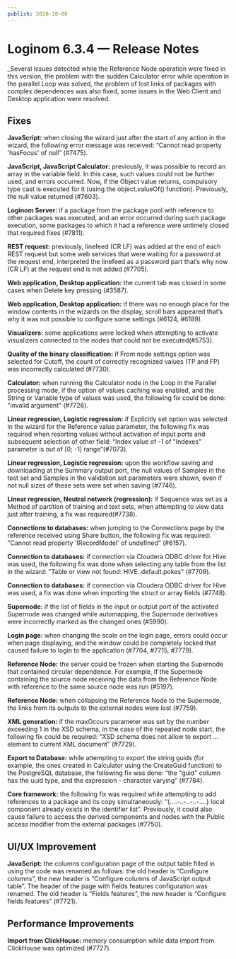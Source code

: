 ```yaml
---
publish: 2020-10-08
---
```


# Loginom 6.3.4 — Release Notes

_Several issues detected while the Reference Node operation were fixed in this version, the problem with the sudden Calculator error while operation in the parallel Loop was solved, the problem of lost links of packages with complex dependences was also fixed, some issues in the Web Client and Desktop application were resolved.  

## Fixes

**JavaScript:** when closing the wizard just after the start of any action in the wizard, the following error message was received: “Cannot read property 'hasFocus' of null” (#7475).

**JavaScript, JavaScript Calculator:** previously, it was possible to record an array in the variable field. In this case, such values could not be further used, and errors occurred. Now, if the Object  value returns, compulsory type cast is executed for it (using the object.valueOf() function). Previously, the null value returned (#7603).

**Loginom Server:** if a package from the package pool with reference to other packages was executed, and an error occurred during such package execution, some packages to which it had a reference were untimely closed that required fixes (#7811).

**REST request:** previously, linefeed (CR LF) was added at the end of each REST request but some web services that were waiting for a password at the request end, interpreted the linefeed as a password part that’s why now (CR LF) at the request end is not added (#7705).

**Web application, Desktop application:** the current tab was closed in some cases when Delete key pressing (#3587).

**Web application, Desktop application:** if there was no enough place for the window contents in the wizards on the display, scroll bars appeared that’s why it was not possible to configure some settings (#6124, #6189).

**Visualizers:** some applications were locked when attempting to activate visualizers connected to the nodes that could not be executed(#5753).

**Quality of the binary classification:** if From node settings option was selected for Cutoff, the count of correctly recognized values (TP and FP) was incorrectly calculated (#7730).

**Calculator:** when running the Calculator node in the Loop in the Parallel processing  mode, if the option of values caching was enabled, and the String or Variable type of values was used, the following fix could be done: "invalid argument" (#7726).

**Linear regression, Logistic regression:** if Explicitly set  option was selected in the wizard for the Reference value parameter, the following fix was required when resorting values without activation of input ports and subsequent selection of other field: “Index value of -1 of "Indexes" parameter is out of [0; -1] range”(#7073).

**Linear regression, Logistic regression:** upon the workflow saving and downloading at the Summary output port, the null values of Samples in the test set  and Samples in the validation set parameters were shown, even if not null sizes of these sets were set when saving (#7746).

**Linear regression, Neutral network (regression):** if Sequence was set as a Method of partition of training and text sets, when attempting to view data just after training, a fix was required(#7738).

**Connections to databases:** when jumping to the Connections page by the reference received using Share button, the following fix was required: "Cannot read property 'IRecordModel' of undefined" (#6157).

**Connection to databases:** if connection via Cloudera ODBC driver for Hive was used, the following fix was done when selecting any table from the list in the wizard: "Table or view not found: HIVE..default.pokes" (#7709).

**Connection to databases:** if connection via Cloudera ODBC driver for Hive was used, a fix was done when importing the struct or array fields (#7748).

**Supernode:** if the list of fields in the input or output port of the activated Supernode was changed while automapping, the Supernode derivatives were incorrectly marked as the changed ones (#5990).

**Login page:** when changing the scale on the login page, errors could occur when page displaying, and the window could be completely locked that caused failure to login to the application (#7704, #7715, #7779).

**Reference Node:** the server could be frozen when starting the Supernode that contained circular dependence.  For example, if the Supernode containing the source node receiving the data from the Reference Node with reference to the same source node was run (#5197).

**Reference Node:** when collapsing the Reference Node to the Supernode, the links from its outputs to the external nodes were lost (#7759).

**XML generation:** if the maxOccurs parameter was set by the number exceeding 1 in the XSD schema, in the case of the repeated node start, the following fix could be required: “XSD schema does not allow to export  ... element to current XML document” (#7729).

**Export to Database:** while attempting to export the string guids (for example, the ones created in Calculator using the CreateGuid function) to the PostgreSQL database, the following fix was done: “the "guid" column has the uuid type, and the expression - character varying” (#7784).

**Core framework:** the following fix was required while attempting to add references to a package and its copy simultaneously: “{....-..-..-..-....} local component already exists in the identifier list”. Previously, it could also cause failure to access the derived components and nodes with the Public  access modifier  from the external packages (#7750).

## UI/UX  Improvement

**JavaScript:** the columns configuration page of the output table filled in using the code was renamed as follows: the old header is “Configure columns”, the new header is “Configure columns of JavaScript output table”. The header of the page with fields features configuration was renamed. The old header is “Fields features”, the new header is “Configure fields features” (#7721).

## Performance Improvements

**Import from ClickHouse:** memory consumption while data import from ClickHouse was optimized (#7727).
